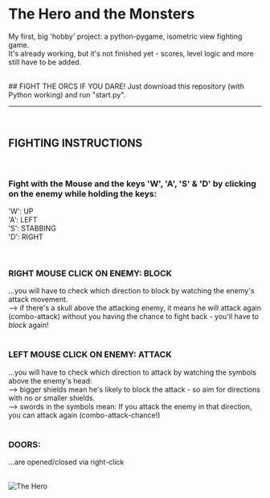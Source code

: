 # The Hero and the Monsters
My first, big 'hobby' project: a python-pygame, isometric view fighting game.  
It's already working, but it's not finished yet - scores, level logic and more still have to be added.  

<br>
## FIGHT THE ORCS IF YOU DARE!
Just download this repository (with Python working) and run "start.py".  

<br>

***  

<br>
  

## FIGHTING INSTRUCTIONS  
<br>
  
### Fight with the Mouse and the keys 'W', 'A', 'S' & 'D' by clicking on the enemy while holding the keys:
'W':   UP  
'A':   LEFT  
'S':   STABBING  
'D':   RIGHT  

<br>

### RIGHT MOUSE CLICK ON ENEMY: BLOCK
...you will have to check which direction to block by watching the enemy's attack movement.  
--> if there's a skull above the attacking enemy, it means he will attack again (combo-attack) 
without you having the chance to fight back - you'll have to *block* again!  
<br>
  
### LEFT MOUSE CLICK ON ENEMY: ATTACK
...you will have to check which direction to attack by watching the symbols above the enemy's head:  
--> bigger shields mean he's likely to block the attack - so aim for directions with no or smaller shields.  
--> swords in the symbols mean: If you attack the enemy in that direction, you can attack again (combo-attack-chance!)  
<br>
  
### DOORS:
...are opened/closed via right-click  
<br>
  

![The Hero]()
